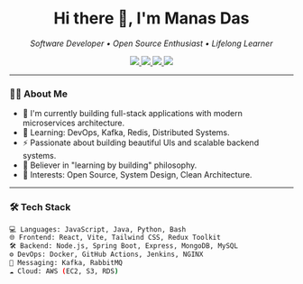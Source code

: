 <h1 align="center">Hi there 👋, I'm Manas Das</h1>

<p align="center">
  <em>Software Developer • Open Source Enthusiast • Lifelong Learner</em>
</p>

<p align="center">
  <a href="https://www.linkedin.com/in/your-linkedin">
    <img src="https://img.shields.io/badge/-LinkedIn-blue?style=flat-square&logo=linkedin" />
  </a>
  <a href="mailto:your@email.com">
    <img src="https://img.shields.io/badge/-Email-black?style=flat-square&logo=gmail" />
  </a>
  <a href="https://your-portfolio.com">
    <img src="https://img.shields.io/badge/-Portfolio-000?style=flat-square&logo=vercel" />
  </a>
  <a href="https://github.com/your-github-username">
    <img src="https://img.shields.io/github/followers/your-github-username?label=Follow&style=social" />
  </a>
</p>

---

### 🧑‍💻 About Me

- 🔭 I'm currently building full-stack applications with modern microservices architecture.
- 🌱 Learning: DevOps, Kafka, Redis, Distributed Systems.
- ⚡ Passionate about building beautiful UIs and scalable backend systems.
- 🧠 Believer in "learning by building" philosophy.
- 🎯 Interests: Open Source, System Design, Clean Architecture.

---

### 🛠️ Tech Stack

```bash
💻 Languages: JavaScript, Java, Python, Bash  
🌐 Frontend: React, Vite, Tailwind CSS, Redux Toolkit  
🛠️ Backend: Node.js, Spring Boot, Express, MongoDB, MySQL  
⚙️ DevOps: Docker, GitHub Actions, Jenkins, NGINX  
📡 Messaging: Kafka, RabbitMQ  
☁️ Cloud: AWS (EC2, S3, RDS)
